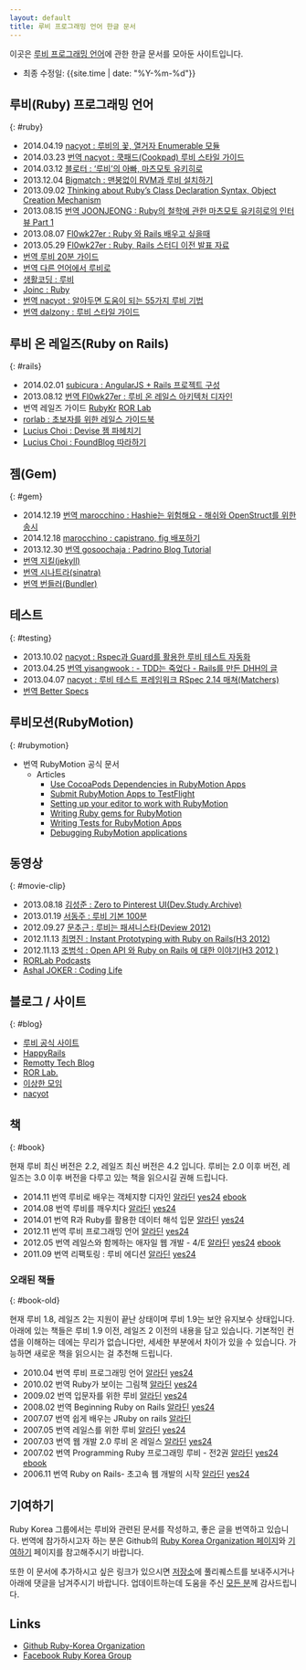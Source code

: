 ```yaml
---
layout: default
title: 루비 프로그래밍 언어 한글 문서
---
```


이곳은 [루비 프로그래밍 언어](https://www.ruby-lang.org/ko/)에 관한 한글 문서를 모아둔 사이트입니다.

- 최종 수정일: {{site.time | date: "%Y-%m-%d"}}

## 루비(Ruby) 프로그래밍 언어
{: #ruby}

- <span class='date'>2014.04.19</span> [nacyot : 루비의 꽃, 열거자 Enumerable 모듈](http://blog.nacyot.com/articles/2014-04-19-ruby-enumerable/)
- <span class='date'>2014.03.23</span> [<span class='tag'>번역</span> nacyot : 쿡패드(Cookpad) 루비 스타일 가이드](http://blog.nacyot.com/articles/2014-03-23-cookpad-ruby-styleguide/)
- <span class='date'>2014.03.12</span> [블로터 : ‘루비’의 아빠, 마츠모토 유키히로](http://www.bloter.net/archives/184564)
- <span class='date'>2013.12.04</span> [Bigmatch : 맨붕없이 RVM과 루비 설치하기](http://bigmatch.i-um.net/2013/12/%EB%A9%98%EB%B6%95%EC%97%86%EC%9D%B4-rvm%EA%B3%BC-%EB%A3%A8%EB%B9%84-%EC%84%A4%EC%B9%98%ED%95%98%EA%B8%B0/)
- <span class='date'>2013.09.02</span> [Thinking about Ruby’s Class Declaration Syntax, Object Creation Mechanism](http://we.weirdmeetup.com/thinking-about-rubys-class-declaration-syntax-object-creation-mechanism/)
- <span class='date'>2013.08.15</span> [<span class='tag'>번역</span> JOONJEONG : Ruby의 철학에 관한 마츠모토 유키히로의 인터뷰 Part 1](http://we.weirdmeetup.com/ruby의-철학에-관한-마츠모토-유키히로의-인터뷰-part-1/)
- <span class='date'>2013.08.07</span> [Fl0wk27er : Ruby 와 Rails 배우고 싶을때](http://flowkater.github.io/blog/2013/08/07/ruby-and-rails-learning-resource/)
- <span class='date'>2013.05.29</span> [Fl0wk27er : Ruby, Rails 스터디 이전 발표 자료](http://flowkater.github.io/blog/2013/05/29/be-a-rubyist-1-2/)
- [<span class='tag'>번역</span> 루비 20분 가이드](https://www.ruby-lang.org/ko/documentation/quickstart/)
- [<span class='tag'>번역</span> 다른 언어에서 루비로](https://www.ruby-lang.org/ko/documentation/ruby-from-other-languages/)
- [생활코딩 : 루비](http://opentutorials.org/course/742/4554)
- [Joinc : Ruby](http://www.joinc.co.kr/modules/moniwiki/wiki.php/Site/Ruby)
- [<span class='tag'>번역</span> nacyot : 알아두면 도움이 되는 55가지 루비 기법](https://gist.github.com/nacyot/7624036)
- [<span class='tag'>번역</span> dalzony : 루비 스타일 가이드](https://github.com/dalzony/ruby-style-guide/blob/master/README-koKR.md)

## 루비 온 레일즈(Ruby on Rails)
{: #rails}

- <span class='date'>2014.02.01</span> [subicura : AngularJS + Rails 프로젝트 구성](http://blog.remotty.com/blog/2014/02/01/angularjs-plus-rails-peurojegteu-guseong/)
- <span class='date'>2013.08.12</span> [<span class='tag'>번역</span> Fl0wk27er : 루비 온 레일스 아키텍처 디자인](http://flowkater.github.io/blog/2013/08/12/rails-architecture/)
- <span class='tag'>번역</span> 레일즈 가이드 [RubyKr](http://rorlab.org/rg/index.html) [ROR Lab](http://rubykr.github.io/rails_guides/)
- [rorlab : 초보자를 위한 레일스 가이드북](https://www.gitbook.io/book/rorlab/railsguidebook)
- [Lucius Choi : Devise 젬 파헤치기](https://www.gitbook.io/book/luciuschoi/exploring_devise)
- [Lucius Choi : FoundBlog 따라하기](https://www.gitbook.io/book/luciuschoi/foundblog)

## 젬(Gem)
{: #gem}

- <span class='date'>2014.12.19</span> [<span class='tag'>번역</span> marocchino : Hashie는 위험해요 - 해쉬와 OpenStruct를 위한 송시](https://dayone.me/18pYzZD)
- <span class='date'>2014.12.18</span> [marocchino : capistrano, fig 배포하기](https://dayone.me/1767zVi)
- <span class='date'>2013.12.30</span> [<span class='tag'>번역</span> gosoochaja : Padrino Blog Tutorial](http://blog.baenlee.com/blog/2013/12/30/bundle-exec-padrino-g-project/)
- [<span class='tag'>번역</span> 지킬(jekyll)](http://svperstarz.github.io/jekyll-docs-ko/)
- [<span class='tag'>번역</span> 시나트라(sinatra)](http://www.sinatrarb.com/intro-ko.html)
- [<span class='tag'>번역</span> 번들러(Bundler)](http://ruby-korea.github.io/bundler-site/)

## 테스트
{: #testing}

- <span class='date'>2013.10.02</span> [nacyot : Rspec과 Guard를 활용한 루비 테스트 자동화](http://blog.nacyot.com/articles/2013-10-02-ruby-test-automation-with-rspec-and-guard/)
- <span class='date'>2013.04.25</span> [<span class='tag'>번역</span> yisangwook : - TDD는 죽었다 - Rails를 만든 DHH의 글](http://yisangwook.tumblr.com/post/83725422949/tdd-is-dead-long-live-testing)
- <span class='date'>2013.04.07</span> [nacyot : 루비 테스트 프레임워크 RSpec 2.14 매쳐(Matchers)](http://blog.nacyot.com/articles/2014-04-07-rspec-matchers/)
- [<span class='tag'>번역</span> Better Specs](http://betterspecs.org/ko)

## 루비모션(RubyMotion)
{: #rubymotion}

- <span class='tag'>번역</span> RubyMotion 공식 문서
  - Articles
    - [Use CocoaPods Dependencies in RubyMotion Apps](http://ruby-korea.github.io/RubyMotionDocumentation/articles/cocoapods/)
    - [Submit RubyMotion Apps to TestFlight](http://ruby-korea.github.io/RubyMotionDocumentation/articles/testflight/)
    - [Setting up your editor to work with RubyMotion](http://ruby-korea.github.io/RubyMotionDocumentation/articles/editors/)
    - [Writing Ruby gems for RubyMotion](http://ruby-korea.github.io/RubyMotionDocumentation/articles/gems/)
    - [Writing Tests for RubyMotion Apps](http://ruby-korea.github.io/RubyMotionDocumentation/articles/testing/)
    - [Debugging RubyMotion applications](http://ruby-korea.github.io/RubyMotionDocumentation/articles/debugging/)

## 동영상
{: #movie-clip}

- <span class='date'>2013.08.18</span> [김성준 : Zero to Pinterest UI(Dev.Study.Archive)](http://dev-study.github.io/presentations/zero_to_pinterent_ui.html)
- <span class='date'>2013.01.19</span> [서동주 : 루비 기본 100분](http://www.youtube.com/watch?v=vjyL6fLzJjA)
- <span class='date'>2012.09.27</span> [문추근 : 루비는 패셔니스타(Deview 2012)](http://deview.kr/2012/xe/index.php?mid=track&document_srl=391&time_srl=233)
- <span class='date'>2012.11.13</span> [최명진 : Instant Prototyping with Ruby on Rails(H3 2012)](http://www.youtube.com/watch?v=AlNLavCg3yg)
- <span class='date'>2012.11.13</span> [조범석 : Open API 와 Ruby on Rails 에 대한 이야기(H3 2012 )](http://www.youtube.com/watch?v=fAi0PC0v5OQ)
- [RORLab Podcasts](https://itunes.apple.com/cy/podcast/rorlab-podcast/id770036911)
- [Ashal JOKER : Coding Life](http://www.youtube.com/playlist?list=PLbdtsbZUwdeSAjccModOzFREAyX9W4Jh-)

## 블로그 / 사이트
{: #blog}

- [루비 공식 사이트](https://www.ruby-lang.org/ko/)
- [HappyRails](http://happyrails.rorlab.org/ko)
- [Remotty Tech Blog](http://blog.remotty.com)
- [ROR Lab.](http://rorlab.org/)
- [이상한 모임](http://we.weirdmeetup.com/tag/ruby/)
- [nacyot](http://blog.nacyot.com/tags/ruby/)

## 책
{: #book}

현재 루비 최신 버전은 2.2, 레일즈 최신 버전은 4.2 입니다. 루비는 2.0 이후
버전, 레일즈는 3.0 이후 버전을 다루고 있는 책을 읽으시길 권해 드립니다.

- <span class='date'>2014.11</span> <span class='tag'>번역</span> 루비로 배우는 객체지향 디자인
  [알라딘](http://www.aladin.co.kr/shop/wproduct.aspx?ISBN=896626123X)
  [yes24](http://www.yes24.com/24/Goods/15254976?Acode=101)
  [ebook](http://ebook.insightbook.co.kr/ebooks/5490f4d9bf6e107fd3000008)
- <span class='date'>2014.08</span> <span class='tag'>번역</span> 루비를 깨우치다
  [알라딘](http://www.aladin.co.kr/shop/wproduct.aspx?ISBN=8994774769)
  [yes24](http://www.yes24.com/24/goods/14163047?scode=032&OzSrank=1)
- <span class='date'>2014.01</span> <span class='tag'>번역</span> R과 Ruby를 활용한 데이터 해석 입문
  [알라딘](http://www.aladin.co.kr/shop/wproduct.aspx?ISBN=8965400546)
  [yes24](http://www.yes24.com/24/goods/11796950?scode=032&OzSrank=1)
- <span class='date'>2012.11</span> <span class='tag'>번역</span> 루비 프로그래밍 언어
  [알라딘](http://www.aladin.co.kr/shop/wproduct.aspx?ISBN=8970507531)
  [yes24](http://www.yes24.com/24/goods/7980382?scode=032&amp;OzSrank=5)
- <span class='date'>2012.05</span> <span class='tag'>번역</span> 레일스와 함께하는 애자일 웹 개발 - 4/E
  [알라딘](http://www.aladin.co.kr/shop/wproduct.aspx?ISBN=8966260349)
  [yes24](http://www.yes24.com/24/goods/7097680?scode=032&amp;OzSrank=4)
  [ebook](http://ebook.insightbook.co.kr/ebooks/4fbad65fbf6e100370000002)
- <span class='date'>2011.09</span> <span class='tag'>번역</span> 리팩토링 : 루비 에디션
  [알라딘](http://www.aladin.co.kr/shop/wproduct.aspx?ISBN=8994506063)
  [yes24](http://www.yes24.com/24/goods/5714409?scode=032&amp;OzSrank=6)

### 오래된 책들
{: #book-old}

현재 루비 1.8, 레일즈 2는 지원이 끝난 상태이며 루비 1.9는 보안 유지보수 상태입니다. 아래에 있는
책들은 루비 1.9 이전, 레일즈 2 이전의 내용을 담고 있습니다. 기본적인 컨샙을
이해하는 데에는 무리가 없습니다만, 세세한 부분에서 차이가 있을 수 있습니다.
가능하면 새로운 책을 읽으시는 걸 추천해 드립니다.

- <span class='date'>2010.04</span> <span class='tag'>번역</span> 루비 프로그래밍 언어
  [알라딘](http://www.aladin.co.kr/shop/wproduct.aspx?ISBN=8979147384)
  [yes24](http://www.yes24.com/24/goods/3787559?scode=032&amp;OzSrank=8)
- <span class='date'>2010.02</span> <span class='tag'>번역</span> Ruby가 보이는 그림책
  [알라딘](http://www.aladin.co.kr/shop/wproduct.aspx?ISBN=8931550685)
  [yes24](http://www.yes24.com/24/goods/3689449?scode=032&amp;OzSrank=3)
- <span class='date'>2009.02</span> <span class='tag'>번역</span> 입문자를 위한 루비
  [알라딘](http://www.aladin.co.kr/shop/wproduct.aspx?ISBN=8990758424)
  [yes24](http://www.yes24.com/24/goods/3279711?scode=032&amp;OzSrank=9)
- <span class='date'>2008.02</span> <span class='tag'>번역</span> Beginning Ruby on Rails
  [알라딘](http://www.aladin.co.kr/shop/wproduct.aspx?ISBN=8956744181)
  [yes24](http://www.yes24.com/24/goods/2825095?scode=032&amp;OzSrank=12)
- <span class='date'>2007.07</span> <span class='tag'>번역</span> 쉽게 배우는 JRuby on rails
  [알라딘](http://www.aladin.co.kr/shop/wproduct.aspx?ISBN=8995856459)
- <span class='date'>2007.05</span> <span class='tag'>번역</span> 레일스를 위한 루비
  [알라딘](http://www.aladin.co.kr/shop/wproduct.aspx?ISBN=8990758688)
  [yes24](http://www.yes24.com/24/goods/2539575?scode=032&amp;OzSrank=10)
- <span class='date'>2007.03</span> <span class='tag'>번역</span> 웹 개발 2.0 루비 온 레일스
  [알라딘](http://www.aladin.co.kr/shop/wproduct.aspx?ISBN=8960770000)
  [yes24](http://www.yes24.com/24/goods/2495263?scode=032&amp;OzSrank=11)
- <span class='date'>2007.02</span> <span class='tag'>번역</span> Programming Ruby 프로그래밍 루비 - 전2권
  [알라딘](http://www.aladin.co.kr/shop/wproduct.aspx?ISBN=8991268250)
  [yes24](http://www.yes24.com/24/goods/2314079?scode=032&amp;OzSrank=15)
  [ebook](http://ebook.insightbook.co.kr/ebooks/4fbad6dcbf6e1002ed000007)
- <span class='date'>2006.11</span> <span class='tag'>번역</span> Ruby on Rails- 초고속 웹 개발의 시작
  [알라딘](http://www.aladin.co.kr/shop/wproduct.aspx?ISBN=8979144539)
  [yes24](http://www.yes24.com/24/goods/2296786?scode=032&amp;OzSrank=14)

## 기여하기

Ruby Korea 그룹에서는 루비와 관련된 문서를 작성하고, 좋은 글을 번역하고 있습니다. 번역에 참가하시고자 하는 분은 Github의 [Ruby Korea Organization 페이지](https://github.com/ruby-korea)와 [기여하기](https://github.com/ruby-korea/ruby-korea.github.io/wiki/%EA%B8%B0%EC%97%AC%ED%95%98%EA%B8%B0) 페이지를 참고해주시기 바랍니다.

또한 이 문서에 추가하시고 싶은 링크가 있으시면 [저장소](https://github.com/ruby-korea/ruby-korea.github.io)에 풀리퀘스트를 보내주시거나 아래에 댓글을 남겨주시기 바랍니다.
업데이트하는데 도움을 주신 [모든 분](https://github.com/ruby-korea/ruby-korea.github.io/graphs/contributors)께 감사드립니다.

## Links

- [Github Ruby-Korea Organization](https://github.com/ruby-korea)
- [Facebook Ruby Korea Group](https://www.facebook.com/groups/rubykr)

